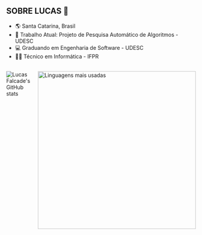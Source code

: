 ## SOBRE LUCAS 🪼

<!--
**lucasgfn/lucasgfn** is a ✨ _special_ ✨ repository because its `README.md` (this file) appears on your GitHub profile.

Here are some ideas to get you started:
--> 
- 🌎 Santa Catarina, Brasil
- 🔭 Trabalho Atual: Projeto de Pesquisa Automático de Algoritmos - UDESC
- 💻 Graduando em Engenharia de Software - UDESC
- 🧑‍🎓 Técnico em Informática - IFPR
  
  

<br>
<div style="display: flex; justify-content: center;">
  <img src="https://github-readme-stats.vercel.app/api?username=lucasgfn&show_icons=true&theme=cobalt" alt="Lucas Falcade's GitHub stats" style="margin-right: 20px;" />
  <img src="https://github-readme-stats.vercel.app/api/top-langs/?username=lucasgfn&layout=compact&theme=radical" alt="Linguagens mais usadas"  width="420" />
</div>
